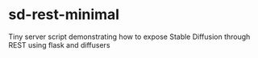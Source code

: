 # sd-rest-minimal
Tiny server script demonstrating how to expose Stable Diffusion through REST using flask and diffusers
